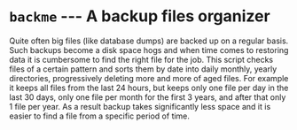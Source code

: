 # ``backme`` --- A backup files organizer

Quite often big files (like database dumps) are backed up on a
regular basis. Such backups become a disk space hogs and when time comes to
restoring data it is cumbersome to find the right file for the job. This
script checks files of a certain pattern and sorts them by date into daily
monthly, yearly directories, progressively deleting more and more of aged
files. For example it keeps all files from the last 24 hours, but keeps only
one file per day in the last 30 days, only one file per month for the first
3 years, and after that only 1 file per year. As a result backup takes
significantly less space and it is easier to find a file from a specific
period of time.